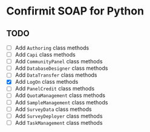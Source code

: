 # Confirmit SOAP for Python

## TODO

* [ ] Add `Authoring` class methods
* [ ] Add `Capi` class methods
* [ ] Add `CommunityPanel` class methods
* [ ] Add `DatabaseDesigner` class methods
* [ ] Add `DataTransfer` class methods
* [x] Add `LogOn` class methods
* [ ] Add `PanelCredit` class methods
* [ ] Add `QuotaManagement` class methods
* [ ] Add `SampleManagement` class methods
* [ ] Add `SurveyData` class methods
* [ ] Add `SurveyDeployer` class methods
* [ ] Add `TaskManagement` class methods
